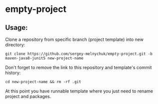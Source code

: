 # empty-project

## Usage:

Clone a repository from specific branch (project template) into new directory:

`git clone https://github.com/sergey-melnychuk/empty-project.git -b maven-java8-junit5 new-project-name`

Don't forget to remove the link to this repository and template's commit history:

`cd new-project-name && rm -rf .git`

At this point you have runnable template where you just need to rename project and packages.
